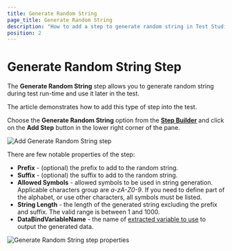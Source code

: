 ```yaml
---
title: Generate Random String
page_title: Generate Random String
description: "How to add a step to generate random string in Test Studio test? Use a built-in step to enter random string"
position: 2
---
```

# Generate Random String Step

The __Generate Random String__ step allows you to generate random string during test run-time and use it later in the test.

The article demonstrates how to add this type of step into the test.

Choose the __Generate Random String__ option from the <a href="/features/custom-steps/overview" target="_blank">__Step Builder__</a> and click on the __Add Step__ button in the lower right corner of the pane.

![Add Generate Random String step](/img/features/random-data/random-string/fig1.png)

There are few notable properties of the step:

- __Prefix__ - (optional) the prefix to add to the random string.
- __Suffix__ - (optional) the suffix to add to the random string.
- __Allowed Symbols__ - allowed symbols to be used in string generation. Applicable characters group are _a-zA-Z0-9_. If you need to define part of the alphabet, or use other characters, all symbols must be listed.
- __String Length__ - the length of the generated string excluding the prefix and suffix. The valid range is between 1 and 1000.
- __DataBindVariableName__ - the name of <a href="/features/recorder/highlighting-menu/quick-steps/extraction#use-the-extracted-value-in-the-next-steps" target="_blank">extracted variable to use</a> to output the generated data.

![Generate Random String step properties](/img/features/random-data/random-string/fig2.png)